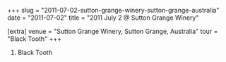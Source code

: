 +++
slug = "2011-07-02-sutton-grange-winery-sutton-grange-australia"
date = "2011-07-02"
title = "2011 July 2 @ Sutton Grange Winery"

[extra]
venue = "Sutton Grange Winery, Sutton Grange, Australia"
tour = "Black Tooth"
+++


 1. Black Tooth


